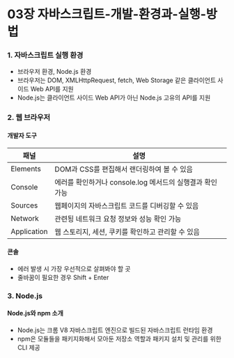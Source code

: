 # 03장 자바스크립트-개발-환경과-실행-방법

### 1. 자바스크립트 실행 환경

- 브라우저 환경, Node.js 환경
- 브라우저는 DOM, XMLHttpRequest, fetch, Web Storage 같은 클라이언트 사이드 Web API를 지원
- Node.js는 클라이언트 사이드 Web API가 아닌 Node.js 고유의 API를 지원

### 2. 웹 브라우저

#### 개발자 도구

| 패널        | 설명                                                      |
| ----------- | --------------------------------------------------------- |
| Elements    | DOM과 CSS를 편집해서 랜더링하여 볼 수 있음                |
| Console     | 에러를 확인하거나 console.log 메서드의 실행결과 확인 가능 |
| Sources     | 웹페이지의 자바스크립트 코드를 디버깅할 수 있음           |
| Network     | 관련됭 네트워크 요청 정보와 성능 확인 가능                |
| Application | 웹 스토리지, 세션, 쿠키를 확인하고 관리할 수 있음         |

#### 콘솔

- 에러 발생 시 가장 우선적으로 살펴봐야 할 곳
- 줄바꿈이 필요한 경우 Shift + Enter

### 3. Node.js

#### Node.js와 npm 소개

- Node.js는 크롬 V8 자바스크립트 엔진으로 빌드된 자바스크립트 런타임 환경
- npm은 모듈들을 패키지화해서 모아둔 저장소 역할과 패키지 설치 및 관리를 위한 CLI 제공
